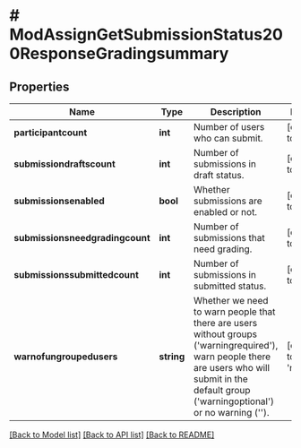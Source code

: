 # # ModAssignGetSubmissionStatus200ResponseGradingsummary

## Properties

Name | Type | Description | Notes
------------ | ------------- | ------------- | -------------
**participantcount** | **int** | Number of users who can submit. | [default to null]
**submissiondraftscount** | **int** | Number of submissions in draft status. | [default to null]
**submissionsenabled** | **bool** | Whether submissions are enabled or not. | [default to null]
**submissionsneedgradingcount** | **int** | Number of submissions that need grading. | [default to null]
**submissionssubmittedcount** | **int** | Number of submissions in submitted status. | [default to null]
**warnofungroupedusers** | **string** | Whether we need to warn people that there                                                                         are users without groups (&#39;warningrequired&#39;), warn                                                                         people there are users who will submit in the default                                                                         group (&#39;warningoptional&#39;) or no warning (&#39;&#39;). | [default to 'null']

[[Back to Model list]](../../README.md#models) [[Back to API list]](../../README.md#endpoints) [[Back to README]](../../README.md)
